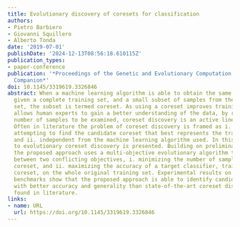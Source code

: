 ```yaml
---
title: Evolutionary discovery of coresets for classification
authors:
- Pietro Barbiero
- Giovanni Squillero
- Alberto Tonda
date: '2019-07-01'
publishDate: '2024-12-13T08:56:18.610115Z'
publication_types:
- paper-conference
publication: '*Proceedings of the Genetic and Evolutionary Computation Conference
  Companion*'
doi: 10.1145/3319619.3326846
abstract: When a machine learning algorithm is able to obtain the same performance
  given a complete training set, and a small subset of samples from the same training
  set, the subset is termed coreset. As using a coreset improves training speed and
  allows human experts to gain a better understanding of the data, by reducing the
  number of samples to be examined, coreset discovery is an active line of research.
  Often in literature the problem of coreset discovery is framed as i. single-objective,
  attempting to find the candidate coreset that best represents the training set,
  and ii. independent from the machine learning algorithm used. In this work, an approach
  to evolutionary coreset discovery is presented. Building on preliminary results,
  the proposed approach uses a multi-objective evolutionary algorithm to find compromises
  between two conflicting objectives, i. minimizing the number of samples in a candidate
  coreset, and ii. maximizing the accuracy of a target classifier, trained with the
  coreset, on the whole original training set. Experimental results on popular classification
  benchmarks show that the proposed approach is able to identify candidate coresets
  with better accuracy and generality than state-of-the-art coreset discovery algorithms
  found in literature.
links:
- name: URL
  url: https://doi.org/10.1145/3319619.3326846
---
```

